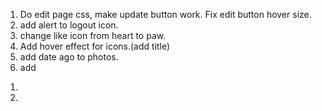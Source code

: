 <!-- TODO -->
1. Do edit page css, make update button work. Fix edit button hover size.
2. add alert to logout icon.
3. change like icon from heart to paw.
4. Add hover effect for icons.(add title)
6. add date ago to photos.
7. add
<!-- questions -->
1.
2.
